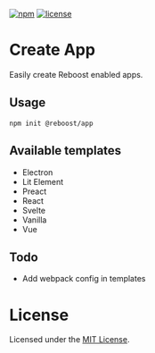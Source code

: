 [![npm](https://img.shields.io/npm/v/@reboost/create-app?style=flat-square)](https://www.npmjs.com/package/@reboost/create-app)
[![license](https://img.shields.io/npm/l/@reboost/create-app?style=flat-square)](/LICENSE)

# Create App
Easily create Reboost enabled apps.

## Usage
```shell
npm init @reboost/app
```

## Available templates
- Electron
- Lit Element
- Preact
- React
- Svelte
- Vanilla
- Vue

## Todo
- Add webpack config in templates

# License
Licensed under the [MIT License](/LICENSE).
